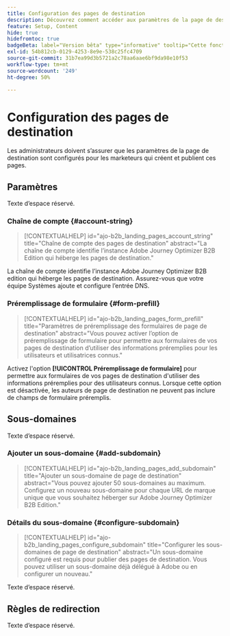 ```yaml
---
title: Configuration des pages de destination
description: Découvrez comment accéder aux paramètres de la page de destination et les configurer afin que votre équipe marketing puisse créer et publier des pages web pour prendre en charge ses campagnes.
feature: Setup, Content
hide: true
hidefromtoc: true
badgeBeta: label="Version bêta" type="informative" tooltip="Cette fonctionnalité est actuellement en version bêta limitée"
exl-id: 54b812cb-0129-4253-8e9e-538c25fc4709
source-git-commit: 31b7ea99d3b5721a2c78aa6aae6bf9da98e10f53
workflow-type: tm+mt
source-wordcount: '249'
ht-degree: 50%

---
```


# Configuration des pages de destination

Les administrateurs doivent s’assurer que les paramètres de la page de destination sont configurés pour les marketeurs qui créent et publient ces pages.

## Paramètres

Texte d’espace réservé.

### Chaîne de compte {#account-string}

>[!CONTEXTUALHELP]
>id="ajo-b2b_landing_pages_account_string"
>title="Chaîne de compte des pages de destination"
>abstract="La chaîne de compte identifie l’instance Adobe Journey Optimizer B2B Edition qui héberge les pages de destination."

La chaîne de compte identifie l’instance Adobe Journey Optimizer B2B edition qui héberge les pages de destination. Assurez-vous que votre équipe Systèmes ajoute et configure l’entrée DNS.

### Préremplissage de formulaire {#form-prefill}

>[!CONTEXTUALHELP]
>id="ajo-b2b_landing_pages_form_prefill"
>title="Paramètres de préremplissage des formulaires de page de destination"
>abstract="Vous pouvez activer l’option de préremplissage de formulaire pour permettre aux formulaires de vos pages de destination d’utiliser des informations préremplies pour les utilisateurs et utilisatrices connus."

Activez l&#39;option **[!UICONTROL Préremplissage de formulaire]** pour permettre aux formulaires de vos pages de destination d&#39;utiliser des informations préremplies pour des utilisateurs connus. Lorsque cette option est désactivée, les auteurs de page de destination ne peuvent pas inclure de champs de formulaire préremplis.

## Sous-domaines

Texte d’espace réservé.

### Ajouter un sous-domaine {#add-subdomain}

>[!CONTEXTUALHELP]
>id="ajo-b2b_landing_pages_add_subdomain"
>title="Ajouter un sous-domaine de page de destination"
>abstract="Vous pouvez ajouter 50 sous-domaines au maximum. Configurez un nouveau sous-domaine pour chaque URL de marque unique que vous souhaitez héberger sur Adobe Journey Optimizer B2B Edition."

### Détails du sous-domaine {#configure-subdomain}

>[!CONTEXTUALHELP]
>id="ajo-b2b_landing_pages_configure_subdomain"
>title="Configurer les sous-domaines de page de destination"
>abstract="Un sous-domaine configuré est requis pour publier des pages de destination. Vous pouvez utiliser un sous-domaine déjà délégué à Adobe ou en configurer un nouveau."

Texte d’espace réservé.

## Règles de redirection

Texte d’espace réservé.
